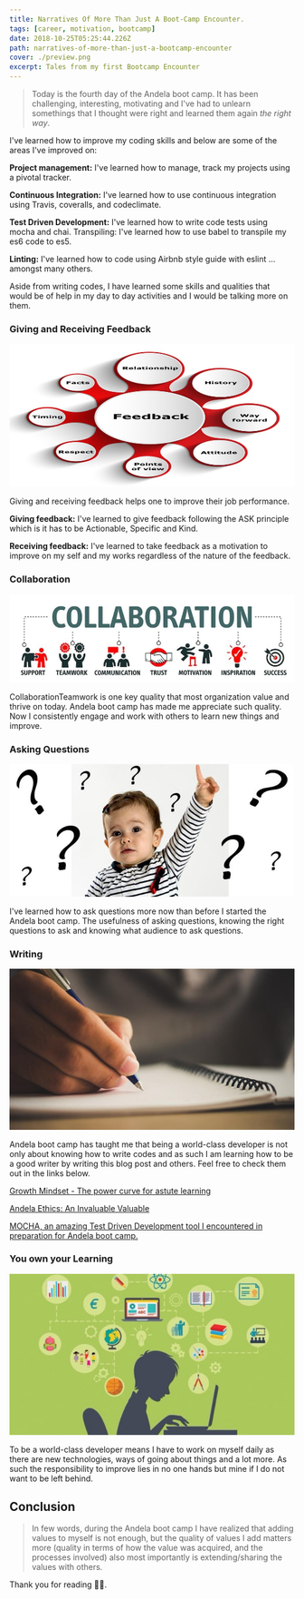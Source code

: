 ```yaml
---
title: Narratives Of More Than Just A Boot-Camp Encounter.
tags: [career, motivation, bootcamp]
date: 2018-10-25T05:25:44.226Z
path: narratives-of-more-than-just-a-bootcamp-encounter
cover: ./preview.png
excerpt: Tales from my first Bootcamp Encounter
---
```


 >Today is the fourth day of the Andela boot camp. It has been challenging, interesting, motivating and I've had to unlearn somethings that I thought were right and learned them again *the right way*.

I've learned how to improve my coding skills and below are some of the areas I've improved on:

**Project management:** I've learned how to manage, track my projects using a pivotal tracker.

**Continuous Integration:** I've learned how to use continuous integration using Travis, coveralls, and codeclimate.

**Test Driven Development:** I've learned how to write code tests using mocha and chai.
Transpiling: I've learned how to use babel to transpile my es6 code to es5.

**Linting:** I've learned how to code using Airbnb style guide with eslint …amongst many others.


Aside from writing codes, I have learned some skills and qualities that would be of help in my day to day activities and I would be talking more on them.

### Giving and Receiving Feedback
 ![](./feedback.png)

Giving and receiving feedback helps one to improve their job performance.

 **Giving feedback:** I've learned to give feedback following the ASK principle which is it has to be Actionable, Specific and Kind.

**Receiving feedback:** I've learned to take feedback as a motivation to improve on my self and my works regardless of the nature of the feedback.

### Collaboration
![](./collaboration.png)

CollaborationTeamwork is one key quality that most organization value and thrive on today. Andela boot camp has made me appreciate such quality. Now I consistently engage and work with others to learn new things and improve.

### Asking Questions
![](./asking-questions.png)

I've learned how to ask questions more now than before I started the Andela boot camp. The usefulness of asking questions, knowing the right questions to ask and knowing what audience to ask questions.

### Writing
![](./writing.png)

Andela boot camp has taught me that being a world-class developer is not only about knowing how to write codes and as such I am learning how to be a good writer by writing this blog post and others. Feel free to check them out in the links below.

[Growth Mindset - The power curve for astute learning](https://medium.com/@ekunolaeasybuoy/growth-mindset-the-power-curve-for-astute-learning-c75422f5cf5b?source=post_page---------------------------)

[Andela Ethics: An Invaluable Valuable](https://medium.com/@easybuoy/andela-ethics-an-invaluable-valuable-cae01c57142d)

[MOCHA, an amazing Test Driven Development tool I encountered in preparation for Andela boot camp.](https://medium.com/@easybuoy/mocha-an-amazing-test-driven-development-tool-i-encountered-in-preparation-for-andela-boot-camp-ce718519e93e)

### You own your Learning
![](./yoyo.png)

To be a world-class developer means I have to work on myself daily as there are new technologies, ways of going about things and a lot more. As such the responsibility to improve lies in no one hands but mine if I do not want to be left behind.

## Conclusion
> In few words, during the Andela boot camp I have realized that adding values to myself is not enough, but the quality of values I add matters more (quality in terms of how the value was acquired, and the processes involved) also most importantly is extending/sharing the values with others.

Thank you for reading 🙏🏾.
